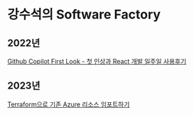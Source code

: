 # 강수석의 Software Factory

## 2022년

[Github Copilot First Look - 첫 인상과 React 개발 일주일 사용후기](./2022/Github%20Copliot%20First%20Look/Github%20Copilot%20First%20Look.md)

## 2023년

[Terraform으로 기존 Azure 리소스 임포트하기](./2023/.md)
